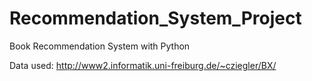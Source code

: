 # Recommendation_System_Project
Book Recommendation System with Python

Data used: http://www2.informatik.uni-freiburg.de/~cziegler/BX/
